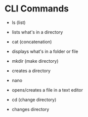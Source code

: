 # CLI Commands
- ls (list)
* lists what's in a directory
- cat (concatenation)
* displays what's in a folder or file   
- mkdir (make directory)
* creates a directory
- nano
* opens/creates a file in a text editor
- cd (change directory)
* changes directory
